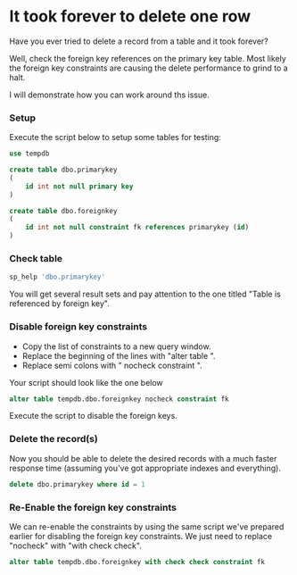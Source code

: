 # It took forever to delete one row

Have you ever tried to delete a record from a table and it took forever? 

Well, check the foreign key references on the primary key table. Most likely the foreign key constraints are causing the delete performance to grind to a halt.

I will demonstrate how you can work around ths issue.

### Setup

Execute the script below to setup some tables for testing:

```sql
use tempdb

create table dbo.primarykey
(
    id int not null primary key
)

create table dbo.foreignkey
(
    id int not null constraint fk references primarykey (id)
) 
```

### Check table

```sql
sp_help 'dbo.primarykey'
```

You will get several result sets and pay attention to the one titled "Table is referenced by foreign key".

### Disable foreign key constraints

- Copy the list of constraints to a new query window.
- Replace the beginning of the lines with "alter table ".
- Replace semi colons with " nocheck constraint ".

Your script should look like the one below

```sql
alter table tempdb.dbo.foreignkey nocheck constraint fk
```

Execute the script to disable the foreign keys.

### Delete the record(s)

Now you should be able to delete the desired records with a much faster response time (assuming you've got appropriate indexes and everything).

```sql
delete dbo.primarykey where id = 1
```

### Re-Enable the foreign key constraints

We can re-enable the constraints by using the same script we've prepared earlier for disabling the foreign key constraints. We just need to replace "nocheck" with "with check check".

```sql
alter table tempdb.dbo.foreignkey with check check constraint fk
```

